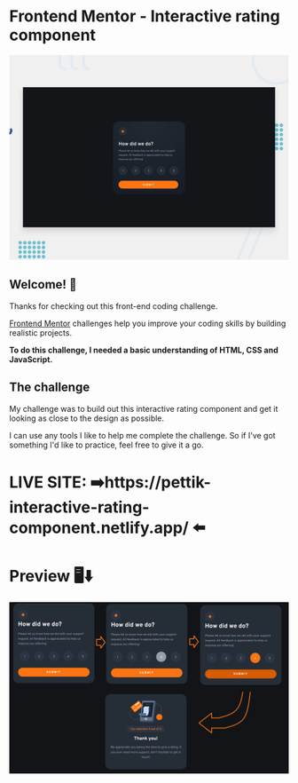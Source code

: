 # Frontend Mentor - Interactive rating component

![Design preview for the Interactive rating component coding challenge](./design/desktop-preview.jpg)

## Welcome! 👋

Thanks for checking out this front-end coding challenge.

[Frontend Mentor](https://www.frontendmentor.io) challenges help you improve your coding skills by building realistic projects.

**To do this challenge, I needed a basic understanding of HTML, CSS and JavaScript.**

## The challenge

My challenge was to build out this interactive rating component and get it looking as close to the design as possible.

I can use any tools I like to help me complete the challenge. So if I've got something I'd like to practice, feel free to give it a go.


# LIVE SITE: ➡️https://pettik-interactive-rating-component.netlify.app/ ⬅️ 

# Preview 🖥️⬇️

<img src="images/rating-app-preview.png" alt="rating preview">
